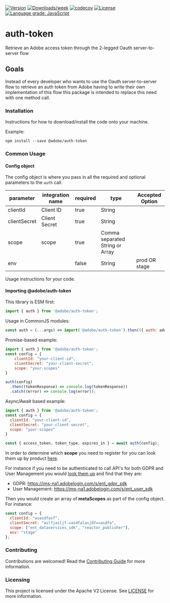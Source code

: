[![Version](https://img.shields.io/npm/v/@adobe/auth-token.svg)](https://npmjs.org/package/@adobe/auth-token)
[![Downloads/week](https://img.shields.io/npm/dw/@adobe/auth-token.svg)](https://npmjs.org/package/@adobe/auth-token)
[![codecov](https://codecov.io/gh/adobe/auth-token/branch/master/graph/badge.svg)](https://codecov.io/gh/adobe/auth-token)
[![License](https://img.shields.io/badge/License-Apache%202.0-blue.svg)](https://opensource.org/licenses/Apache-2.0)
[![Language grade: JavaScript](https://img.shields.io/lgtm/grade/javascript/g/adobe/auth-token.svg?logo=lgtm&logoWidth=18)](https://lgtm.com/projects/g/adobe/auth-token/context:javascript)

# auth-token

Retrieve an Adobe access token through the 2-legged Oauth server-to-server flow

## Goals

Instead of every developer who wants to use the Oauth server-to-server flow to retrieve an auth token from Adobe having to write their own implementation of this flow this package is intended to replace this need with one method call.

### Installation

Instructions for how to download/install the code onto your machine.

Example:

```
npm install --save @adobe/auth-token
```

### Common Usage

#### Config object

The config object is where you pass in all the required and optional parameters to the `auth` call.

| parameter    | integration name | required | type                                    | Accepted Option |
|--------------|------------------| -------- |-----------------------------------------|-----------------|
| clientId     | Client ID        | true     | String                                  |                 |
| clientSecret | Client Secret    | true     | String                                  |                 |
| scope        | scope            | true     | Comma separated String or Array<String> |                 |
| env          |                  | false    | String                                  | prod OR stage   |

Usage instructions for your code.

#### Importing @adobe/auth-token

This library is ESM first:

```javascript
import { auth } from '@adobe/auth-token';
```

Usage in CommonJS modules:

```javascript
const auth = (...args) => import('@adobe/auth-token').then(({ auth: adobeAuth }) => adobeAuth(...args));
```

Promise-based example:

```javascript
import { auth } from '@adobe/auth-token';
const config = {
    clientId: "your-client-id",
    clientSecret: "your-client-secret",
    scope: "your-scopes"
}

auth(config)
  .then((tokenResponse) => console.log(tokenResponse))
  .catch((error) => console.log(error));
```

Async/Await based example:

```javascript
import { auth } from '@adobe/auth-token';
const config = {
  clientId: "your-client-id",
  clientSecret: "your-client-secret",
  scope: "your-scopes"
}

const { access_token, token_type, expires_in } = await auth(config);
```

In order to determine which **scope** you need to register for you can look them up by product [here](https://developer.adobe.com/developer-console/docs/guides/authentication/UserAuthentication/implementation/#oauth-20-scopes).

For instance if you need to be authenticated to call API's for both GDPR and User Management you would [look them up](https://www.adobe.io/authentication/auth-methods.html#!AdobeDocs/adobeio-auth/master/JWT/Scopes.md) and find that they are:

- GDPR: https://ims-na1.adobelogin.com/s/ent_gdpr_sdk
- User Management: https://ims-na1.adobelogin.com/s/ent_user_sdk

Then you would create an array of **metaScopes** as part of the config object. For instance:

```javascript
const config = {
  clientId: "asasdfasf",
  clientSecret: "aslfjasljf-=asdfalasjdf==asdfa",
  scope: ["ent_dataservices_sdk", "reactor_publisher"],
  env: "stage"
};
```

### Contributing

Contributions are welcomed! Read the [Contributing Guide](.github/CONTRIBUTING.md) for more information.

### Licensing

This project is licensed under the Apache V2 License. See [LICENSE](LICENSE) for more information.